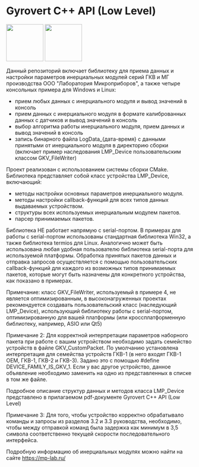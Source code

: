 # Gyrovert C++ API (Low Level)

<img src="https://mp-lab.ru/wp-content/uploads/2020/07/Izometria-IMG_20221122_175423.webp" width="100" height="100"> <img src="https://mp-lab.ru/wp-content/uploads/2022/04/gkv-6-1-1024x1024-1.webp" width="100" height="100">


Данный репозиторий включает библиотеку для приема данных и настройки параметров инерциальных модулей серий ГКВ и МГ производства ООО "Лаборатория Микроприборов", а также четыре консольных примера для Windows и Linux:

- прием любых данных с инерциального модуля и вывод значений в консоль
- прием данных с инерциального модуля в формате калиброванных данных с датчиков и вывод значений в консоль
- выбор алгоритма работы инерциального модуля, прием данных и вывод значений в консоль 
- запись бинарного файла LogData_{дата-время} с данными принятыми от инерциального модуля в директорию сборки (включает пример наследования LMP_Device пользовательским классом GKV_FileWriter)

Проект реализован с использованием системы сборки CMake. Библиотека представляет собой класс устройства LMP_Device, включающий:

- методы настройки основных параметров инерциального модуля.
- методы настройки callback-функций для всех типов данных выдаваемых устройством.
- структуры всех используемых инерциальным модулем пакетов.
- парсер принимаемых пакетов.

Библиотека НЕ работает напрямую с serial-портом. В примерах для работы с serial-портом использованы стандартная библиотека Win32, а также библиотека termios для Linux. Аналогично может быть использована любая удобная пользователю библиотека serial-порта для используемой платформы. Обработка принятых пакетов данных и отправка запросов осуществляется с помощью пользовательских callback-функций для каждого из возможных типов принимаемых пакетов, которые могут быть назначены для конкретного устройства, как показано в примерах.

Примечание: класс GKV_FileWriter, используемый в примере 4, не является оптимизированным, в высоконагруженных проектах рекомендуется создавать пользовательский класс (наследующий LMP_Device), использующий библиотеку работы с serial-портом, оптимизированную для вашей платформы (или кроссплатформенную библиотеку, например, ASIO или Qt5)

Примечание 2: Для корректной интерпретации параметров наборного пакета при работе с вашим устройством необходимо задать семейство устройств в файле GKV_CustomPacket. По умолчанию установлена интерпретация для семейства устройств ГКВ-1 (в него входят ГКВ-1 ОЕМ, ГКВ-1, ГКВ-2 и ГКВ-3). Задано это с помощью #define DEVICE_FAMILY_IS_GKV_1. Если у вас другое устройство, данное объявление необходимо заменить на одно из представленных в списке в том же файле.

Подробное описание структур данных и методов класса LMP_Device представлено в прилагаемом pdf-документе Gyrovert C++ API (Low Level)

Примечание 3: Для того, чтобы устройство корректно обрабатывало команды и запросы из разделов 3.2 и 3.3 руководства, необходимо, чтобы между отправкой команд была задержка как минимум в 3,5 символа соответственно текущей скорости последовательного интерфейса. 

Подробную информацию об инерциальных модулях можно найти на сайте https://mp-lab.ru/
